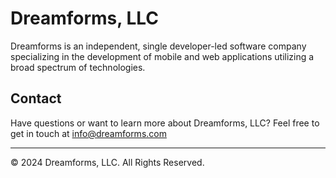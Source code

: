 # Dreamforms, LLC


Dreamforms is an independent, single developer-led software company specializing in the development of mobile and web applications utilizing a broad spectrum of technologies.


## Contact

Have questions or want to learn more about Dreamforms, LLC? Feel free to get in touch at [info@dreamforms.com](mailto:info@dreamforms.com)

---

© 2024 Dreamforms, LLC. All Rights Reserved.
